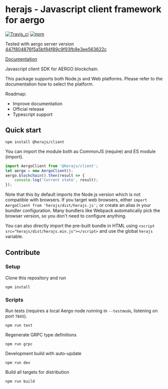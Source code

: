# herajs - Javascript client framework for aergo

[![Travis_ci](https://travis-ci.org/aergoio/herajs.svg?branch=master)](https://travis-ci.org/aergoio/herajs)
[![npm](https://img.shields.io/npm/v/@herajs/client.svg)](https://www.npmjs.com/package/@herajs/client)

Tested with aergo server version
[447f804876f5a5bf84f89c9f93fb9e3ee563622c](https://github.com/aergoio/aergo/tree/447f804876f5a5bf84f89c9f93fb9e3ee563622c)

[Documentation](https://herajs.readthedocs.io/)

Javascript client SDK for AERGO blockchain.

This package supports both Node.js and Web platforms. Please refer to the documentation how to select the platform.

Roadmap:

- Improve documentation
- Official release
- Typescript support

## Quick start

```console
npm install @herajs/client
```

You can import the module both as CommonJS (require) and ES module (import).

```javascript
import AergoClient from '@herajs/client';
let aergo = new AergoClient();
aergo.blockchain().then(result => {
    console.log('Current state', result);
});
```

Note that this by default imports the Node.js version which is not compatible with browsers. If you target web browsers, either `import AergoClient from 'herajs/dist/herajs.js';` or create an alias in your bundler configuration. Many bundlers like Webpack automatically pick the browser version, so you don't need to configure anything.

You can also directly import the pre-built bundle in HTML using `<script src="herajs/dist/herajs.min.js"></script>` and use the global `herajs` variable.

## Contribute

### Setup

Clone this repository and run

```console
npm install
```

### Scripts

Run tests (requires a local Aergo node running in `--testmode`, listening on port `7845`).

```console
npm run test
```

Regenerate GRPC type definitions

```console
npm run grpc
```

Development build with auto-update

```console
npm run dev
```

Build all targets for distribution

```console
npm run build
```
